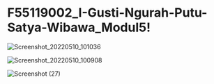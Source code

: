 # F55119002_I-Gusti-Ngurah-Putu-Satya-Wibawa_Modul5!

![Screenshot_20220510_101036](https://user-images.githubusercontent.com/81338813/167980534-5bffdea9-dbb7-48f8-9db9-eddf10b8d65c.jpg)

![Screenshot_20220510_100908](https://user-images.githubusercontent.com/81338813/167980338-57425dd7-7611-4ea4-adc6-7cc12f7abf63.jpg)

![Screenshot (27)](https://user-images.githubusercontent.com/81338813/167980390-c817fef9-6f23-4982-bfa0-838acc02f64b.png)
